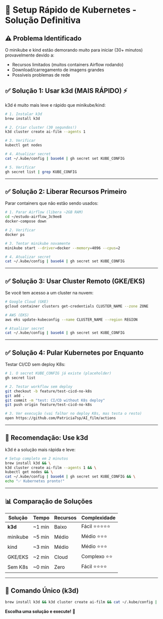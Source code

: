 # 🚀 Setup Rápido de Kubernetes - Solução Definitiva

## ⚠️ Problema Identificado

O minikube e kind estão demorando muito para iniciar (30+ minutos) provavelmente devido a:
- Recursos limitados (muitos containers Airflow rodando)
- Download/carregamento de imagens grandes
- Possíveis problemas de rede

## ✅ **Solução 1: Usar k3d (MAIS RÁPIDO)** ⚡

k3d é muito mais leve e rápido que minikube/kind:

```bash
# 1. Instalar k3d
brew install k3d

# 2. Criar cluster (30 segundos!)
k3d cluster create ai-film --agents 1

# 3. Verificar
kubectl get nodes

# 4. Atualizar secret
cat ~/.kube/config | base64 | gh secret set KUBE_CONFIG

# 5. Verificar
gh secret list | grep KUBE_CONFIG
```

---

## ✅ **Solução 2: Liberar Recursos Primeiro**

Parar containers que não estão sendo usados:

```bash
# 1. Parar Airflow (libera ~2GB RAM)
cd ~/estudo-airflow_3c9ee8
docker-compose down

# 2. Verificar
docker ps

# 3. Tentar minikube novamente
minikube start --driver=docker --memory=4096 --cpus=2

# 4. Atualizar secret
cat ~/.kube/config | base64 | gh secret set KUBE_CONFIG
```

---

## ✅ **Solução 3: Usar Cluster Remoto (GKE/EKS)**

Se você tem acesso a um cluster na nuvem:

```bash
# Google Cloud (GKE)
gcloud container clusters get-credentials CLUSTER_NAME --zone ZONE

# AWS (EKS)
aws eks update-kubeconfig --name CLUSTER_NAME --region REGION

# Atualizar secret
cat ~/.kube/config | base64 | gh secret set KUBE_CONFIG
```

---

## ✅ **Solução 4: Pular Kubernetes por Enquanto**

Testar CI/CD sem deploy K8s:

```bash
# 1. O secret KUBE_CONFIG já existe (placeholder)
gh secret list

# 2. Testar workflow sem deploy
git checkout -b feature/test-cicd-no-k8s
git add .
git commit -m "test: CI/CD without K8s deploy"
git push origin feature/test-cicd-no-k8s

# 3. Ver execução (vai falhar no deploy K8s, mas testa o resto)
open https://github.com/Patricia7sp/AI_film/actions
```

---

## 🎯 **Recomendação: Use k3d**

k3d é a solução mais rápida e leve:

```bash
# Setup completo em 2 minutos
brew install k3d && \
k3d cluster create ai-film --agents 1 && \
kubectl get nodes && \
cat ~/.kube/config | base64 | gh secret set KUBE_CONFIG && \
echo "✅ Kubernetes pronto!"
```

---

## 📊 **Comparação de Soluções**

| Solução | Tempo | Recursos | Complexidade |
|---------|-------|----------|--------------|
| **k3d** | ~1 min | Baixo | Fácil ⭐⭐⭐⭐⭐ |
| minikube | ~5 min | Médio | Médio ⭐⭐⭐ |
| kind | ~3 min | Médio | Médio ⭐⭐⭐ |
| GKE/EKS | ~2 min | Cloud | Complexo ⭐⭐ |
| Sem K8s | ~0 min | Zero | Fácil ⭐⭐⭐⭐ |

---

## 🚀 **Comando Único (k3d)**

```bash
brew install k3d && k3d cluster create ai-film && cat ~/.kube/config | base64 | gh secret set KUBE_CONFIG
```

**Escolha uma solução e execute!** 🎯
